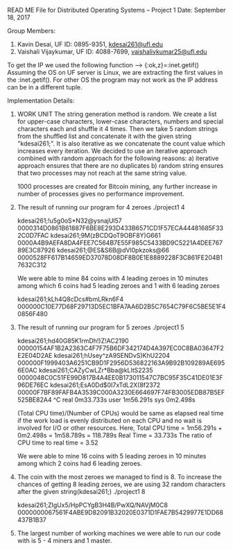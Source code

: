 READ ME File for Distributed Operating Systems – Project 1
Date: September 18, 2017

Group Members:

1.	Kavin Desai, UF ID: 0895-9351, kdesai261@ufl.edu
2.	Vaishali Vijaykumar, UF ID: 4088-7699, vaishalivkumar25@ufl.edu

To get the IP we used the following function --> {:ok,z}=:inet.getif()
Assuming the OS on UF server is Linux, we are extracting the first values in the :inet.getif(). For other OS the program may not work as the IP address can
be in a different tuple.

Implementation Details:

1.	WORK UNIT
	The string generation method is random. We create a list for upper-case characters, lower-case characters, numbers and special characters each and shuffle it
	4 times. Then we take 5 random strings from the shuffled list and concatenate it with the given string "kdesai261;". It is also iterative as we concatenate the
	count value which increases every iteration.
		We decided to use an iterative approach combined with random approach for the following reasons:
		a) iterative approach ensures that there are no duplicates
		b) random string ensures that two processes may not reach at the same string value. 
		
	1000 processes are created for Bitcoin mining, any further increase in number of processes gives no performance improvement.


2.	The result of running our program for 4 zeroes
	./project1 4
	
	kdesai261;!u5g0oS*N32@ysnajUl57      0000314D0861B61887F6BE8E293D433B6571CD1F57ECA44481685F332C0D7FAC
	kdesai261;9M(zBCDQoT9OBF8Y)G661      0000A4B9AEFA8DA4FEE7C564B7E55F985C5433BD9C5221A4DEE76789E3C87926
	kdesai261;@ES&S6B@dVl0pkzoks@66      0000528FF617B14659ED37078D08DF8B0E1E8889228F3C861FE204B17632C312
	
	We were able to mine 84 coins with 4 leading zeroes in 10 minutes among which 6 coins had 5 leading zeroes and 1 with 6 leading zeroes
	
	kdesai261;kLh4Q8cDcs#bmLRkn6F4      000000C10E77D68F29713D5EC1BFA7AA6D2B5C7654C79F6C5BE5E1F40856F480
	
3.	The result of running our program for 5 zeroes
	./project1 5
	
	kdesai261;hd40G85K1rmDh!)Z!AC2190      00000154AF1B2A2363C4F7F75B6DF342174D4A397EC0C8BA03647F2E2E04D2AE
	kdesai261;hUsey^zA9SENDvS)KhU2204      000000F1999403A6251CB9D1F2956D536822163A9B92B109289AE6956E0AC
	kdesai261;CAZyCwLZr*Bba@kLltS2235      0000048C0C51FE99D817B4A4EE0B173011547C7BC95F35C41DE01E3F96DE76EC
	kdesai261;EsA0Dd$0I7xTdL2X(8f2372      00000F7BF89FAFB4A3539C000A3230E664697F74FB3005EDB87B5EF525BE82A4
	^C
	real	0m33.733s
	user	1m56.291s
	sys		0m2.498s
	
	(Total CPU time)/(Number of CPUs) would be same as elapsed real time if the work load is evenly distributed on each CPU and no wait is involved for I/O or other resources.
	Here, 
		Total CPU time = 1m56.291s + 0m2.498s = 1m58.789s = 118.789s
		Real Time = 33.733s
		The ratio of CPU time to real time = 3.52
	
	We were able to mine 16 coins with 5 leading zeroes in 10 minutes among which 2 coins had 6 leading zeroes.
	
4. 	The coin with the most zeroes we managed to find is 8.
	To increase the chances of getting 8 leading zeroes, we are using 32 random characters after the given string(kdesai261;) 
	./project1 8
	
	kdesai261;ZIgUx5/HpPCYgB3H4B/PwXQ/NAVjM0C8      0000000067561F4ABE9D82091B32020E0371D1FAE7B5429977E1DD68437B1B37
		
5. 	The largest number of working machines we were able to run our code with is 5 - 4 miners and 1 master.